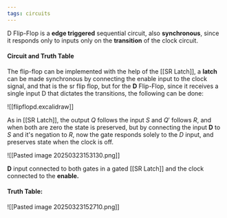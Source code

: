 ```yaml
---
tags: circuits
---
```

D Flip-Flop is a **edge triggered** sequential circuit, also **synchronous**, since it responds only to inputs only on the **transition** of the clock circuit.

#### Circuit and Truth Table
The flip-flop can be implemented with the help of the [[SR Latch]], a **latch** can be made synchronous by connecting the enable input to the clock signal, and that is the sr flip flop, but for the **D** Flip-Flop, since it receives a single input D that dictates the transitions, the following can be done:

![[flipflopd.excalidraw]]


As in [[SR Latch]], the output $Q$ follows the input $S$ and $Q'$ follows $R$, and when both are zero the state is preserved, but by connecting the input **D** to $S$ and it's negation to $R$, now the gate responds solely to the $D$ input, and preserves state when the clock is off.

![[Pasted image 20250323153130.png]]

**D** input connected to both gates in a gated [[SR Latch]] and the clock connected to the **enable.**
#### Truth Table:

![[Pasted image 20250323152710.png]]

